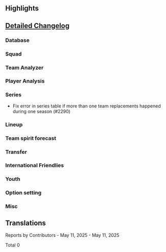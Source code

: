 ## Highlights


## [Detailed Changelog](https://github.com/ho-dev/HattrickOrganizer/milestone/27)

### Database

### Squad


### Team Analyzer


### Player Analysis


### Series
* Fix error in series table if more than one team replacements happened during one season (#2290)


### Lineup


### Team spirit forecast


### Transfer

### International Friendlies

### Youth

### Option setting

### Misc

## Translations

Reports by Contributors - May 11, 2025 - May 11, 2025


Total 0
